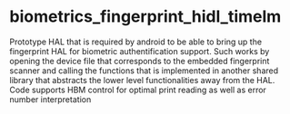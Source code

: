 # biometrics_fingerprint_hidl_timelm
Prototype HAL that is required by android to be able to bring up the fingerprint HAL for biometric authentification support. Such works by opening the device file that corresponds to the embedded fingerprint scanner and calling the functions that is implemented in another shared library that abstracts the lower level functionalities away from the HAL. Code supports HBM control for optimal print reading as well as error number interpretation
